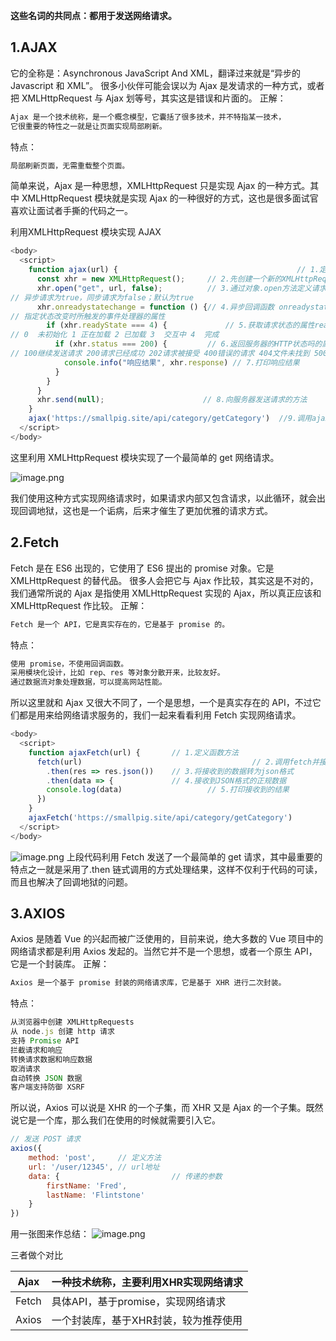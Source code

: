**这些名词的共同点：都用于发送网络请求。**

## 1.AJAX
它的全称是：Asynchronous JavaScript And XML，翻译过来就是“异步的 Javascript 和 XML”。
很多小伙伴可能会误以为 Ajax 是发请求的一种方式，或者把 XMLHttpRequest 与 Ajax 划等号，其实这是错误和片面的。
正解：
```javascript
Ajax 是一个技术统称，是一个概念模型，它囊括了很多技术，并不特指某一技术，
它很重要的特性之一就是让页面实现局部刷新。
```
特点：
```javascript
局部刷新页面，无需重载整个页面。
```
简单来说，Ajax 是一种思想，XMLHttpRequest 只是实现 Ajax 的一种方式。其中 XMLHttpRequest 模块就是实现 Ajax 的一种很好的方式，这也是很多面试官喜欢让面试者手撕的代码之一。

利用XMLHttpRequest 模块实现 AJAX
```javascript
<body>
  <script>
    function ajax(url) {										// 1.定义AJAX函数 参数为url地址
      const xhr = new XMLHttpRequest();     // 2.先创建一个新的XMLHttpRequest对象
      xhr.open("get", url, false);          // 3.通过对象.open方法定义请求方式请求地址同步异步
// 异步请求为true，同步请求为false；默认为true
      xhr.onreadystatechange = function () {// 4.异步回调函数 onreadystatechange
// 指定状态改变时所触发的事件处理器的属性
        if (xhr.readyState === 4) {   			// 5.获取请求状态的属性readyState
// 0  未初始化 1 正在加载 2 已加载 3  交互中 4  完成
          if (xhr.status === 200) {         // 6.返回服务器的HTTP状态吗的属性status
// 100继续发送请求 200请求已经成功 202请求被接受 400错误的请求 404文件未找到 500内部服务器错误
            console.info("响应结果", xhr.response) // 7.打印响应结果
          }
        }
      }
      xhr.send(null);                      // 8.向服务器发送请求的方法
    }
    ajax('https://smallpig.site/api/category/getCategory')  //9.调用ajax并传递url地址
  </script>
</body>
```
这里利用 XMLHttpRequest 模块实现了一个最简单的 get 网络请求。

![image.png](/axios/3.png "接收响应结果")

我们使用这种方式实现网络请求时，如果请求内部又包含请求，以此循环，就会出现回调地狱，这也是一个诟病，后来才催生了更加优雅的请求方式。  
## 2.Fetch
Fetch 是在 ES6 出现的，它使用了 ES6 提出的 promise 对象。它是 XMLHttpRequest 的替代品。
很多人会把它与 Ajax 作比较，其实这是不对的，我们通常所说的 Ajax 是指使用 XMLHttpRequest 实现的 Ajax，所以真正应该和 XMLHttpRequest 作比较。
正解：
```javascript
Fetch 是一个 API，它是真实存在的，它是基于 promise 的。
```

 特点：
```javascript
使用 promise，不使用回调函数。
采用模块化设计，比如 rep、res 等对象分散开来，比较友好。
通过数据流对象处理数据，可以提高网站性能。
```
所以这里就和 Ajax 又很大不同了，一个是思想，一个是真实存在的 API，不过它们都是用来给网络请求服务的，我们一起来看看利用 Fetch 实现网络请求。
```javascript
<body>
  <script>
    function ajaxFetch(url) {       // 1.定义函数方法
      fetch(url)									  // 2.调用fetch并接收url参数
        .then(res => res.json())    // 3.将接收到的数据转为json格式
        .then(data => {             // 4.接收到JSON格式的正规数据 
        console.log(data)				    // 5.打印接收到的结果
      })
    }
    ajaxFetch('https://smallpig.site/api/category/getCategory')
  </script>
</body>
```
![image.png](/axios/4.png "接收响应结果")
上段代码利用 Fetch 发送了一个最简单的 get 请求，其中最重要的特点之一就是采用了.then 链式调用的方式处理结果，这样不仅利于代码的可读，而且也解决了回调地狱的问题。

## 3.AXIOS
Axios 是随着 Vue 的兴起而被广泛使用的，目前来说，绝大多数的 Vue 项目中的网络请求都是利用 Axios 发起的。当然它并不是一个思想，或者一个原生 API，它是一个封装库。
正解：
```javascript
Axios 是一个基于 promise 封装的网络请求库，它是基于 XHR 进行二次封装。
```
特点：
```javascript
从浏览器中创建 XMLHttpRequests
从 node.js 创建 http 请求
支持 Promise API
拦截请求和响应
转换请求数据和响应数据
取消请求
自动转换 JSON 数据
客户端支持防御 XSRF
```
所以说，Axios 可以说是 XHR 的一个子集，而 XHR 又是 Ajax 的一个子集。既然说它是一个库，那么我们在使用的时候就需要引入它。
```javascript
// 发送 POST 请求
axios({
    method: 'post',     // 定义方法
    url: '/user/12345', // url地址
    data: {							// 传递的参数
        firstName: 'Fred',
        lastName: 'Flintstone'
    }
})
```
用一张图来作总结：
![image.png](/axios/5.png)

三者做个对比

| Ajax | 一种技术统称，主要利用XHR实现网络请求 |
| --- | --- |
| Fetch | 具体API，基于promise，实现网络请求 |
| Axios | 一个封装库，基于XHR封装，较为推荐使用 |

